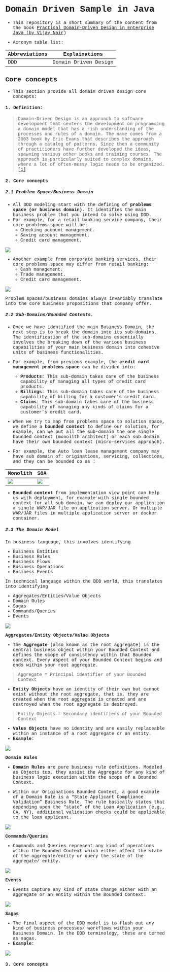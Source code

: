 <style type="text/css">
  body{
  font-family: "Lucida Console", "Courier New", monospace;
  padding: 3em;
}
</style>

# Domain Driven Sample in Java
- This repository is a short summary of the content from the book [Practical Domain-Driven Design in Enterprise Java (by Vijay Nair](https://www.amazon.com/Practical-Domain-Driven-Design-Enterprise-Java/dp/1484245423))

- Acronym table list:

| **Abbreviations** | **Explainations**        |
|----------------   |-----------------     |
| DDD               | Domain Driven Design |


## Core concepts
- This section provide all domain driven design core concepts:

#### 1. Definition:
> Domain-Driven Design is an approach to software development that centers the development on programming a domain model that has a rich understanding of the processes and rules of a domain. The name comes from a 2003 book by Eric Evans that describes the approach through a catalog of patterns. Since then a community of practitioners have further developed the ideas, spawning various other books and training courses. The approach is particularly suited to complex domains, where a lot of often-messy logic needs to be organized.
[[1]](https://martinfowler.com/bliki/DomainDrivenDesign.htmlhttps://martinfowler.com/bliki/DomainDrivenDesign.html)


#### 2. Core concepts
##### 2.1 Problem Space/Business Domain
- All DDD modeling start with the defining of **problems space (or business domain)**. It identifies the main business problem that you intend to solve using DDD.
- For example, for a retail banking service company, their core problems space will be:
    - Checking account management.
    - Saving account management.
    - Credit card management.

![](img/1_business_domain_example.PNG)

- Another example from corporate banking services, their core problems space may differ from retail banking:
    - Cash management.
    - Trade management.
    - Credit card management.
    
![](img/2_business_domain_example.PNG)

Problem spaces/business domains always invariably translate into the core business propositions that company offer.

##### 2.2 Sub-Domains/Bounded Contexts.
- Once we have identified the main Business Domain, the next step is to break the domain into its sub-domains. The identification of the sub-domains essentially involves the breaking down of the various business capabilities of your main business domain into cohesive units of business functionalities.
- For example, from previous example, the **credit card management problems space** can be divided into:
    - **Products**: This sub-domain takes care of the business capability of managing all types of credit card products.
    - **Billings**: This sub-domain takes care of the business capability of billing for a customer’s credit card.
    - **Claims**: This sub-domain takes care of the business capability of managing any kinds of claims for a customer’s credit card.
    
- When we try to map from problems space to solution space, we define a **bounded context** to define our solution, for example, can we put all the sub-domain the one single bounded context (monolith architect) or each sub domain have their own bounded context (micro-services approach).

- For example, the Auto loan lease management company may have sub domain of: originations, servicing, collections, and they can be bounded co as :

| Monolith       | SOA            |
|----------------|----------------|
|![](img/3_bounded_context_1.PNG) |![](img/4_bounded_context_2.PNG)|

- **Bounded context** from implementation view point can help us with deployment, for example with single bounded context for all sub domain, we can deploy our application a single WAR/JAR file on application server. Or multiple WAR/JAR files in multiple application server or docker container.

##### 2.3 The Domain Model

In business language, this involves identifying
* Business Entities
* Business Rules
* Business Flows
* Business Operations
* Business Events

In technical language within the DDD world, this translates into identifying
* Aggregates/Entities/Value Objects
* Domain Rules
* Sagas
* Commands/Queries
* Events

![](img/5_bounded_context.PNG)

**Aggregates/Entity Objects/Value Objects**

- The **Aggregate** (also known as the root aggregate) is the central business object within your Bounded Context and defines the scope of consistency within that Bounded context. Every aspect of your Bounded Context begins and ends within your root aggregate.
> Aggregate = Principal identifier of your Bounded Context
- **Entity Objects** have an identity of their own but cannot exist without the root aggregate, that is, they are created when the root aggregate is created and are destroyed when the root aggregate is destroyed.
> Entity Objects = Secondary identifiers of your Bounded Context
- **Value Objects** have no identity and are easily replaceable within an instance of a root aggregate or an entity.
- **Example**:

![](img/6_aggregate_entities_values_objects.PNG)

**Domain Rules**
- **Domain Rules** are pure business rule definitions. Modeled as Objects too, they assist the Aggregate for any kind of business logic execution within the scope of a Bounded Context.

- Within our Originations Bounded Context, a good example of a Domain Rule is a “State Applicant Compliance Validation” Business Rule. The rule basically states that depending upon the “state” of the Loan Application (e.g., CA, NY), additional validation checks could be applicable to the loan applicant.

![](img/7_domain_rule_or_business_rules.PNG)

**Commands/Queries**
-  Commands and Queries represent any kind of operations within the Bounded Context which either affect the state of the aggregate/entity or query the state of the aggregate/ entity.

![](img/8_command_query.PNG)

**Events**
- Events capture any kind of state change either with an aggregate or an entity within the Bounded Context.

![](img/9_events.png)

**Sagas**
- The final aspect of the DDD model is to flush out any kind of business processes/ workflows within your Business Domain. In the DDD terminology, these are termed as sagas. 
- **Example**:

![](img/10_sagas.png)


#### 3. Core concepts
